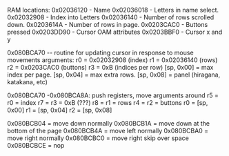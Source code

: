 RAM locations:
0x02036120 - Name
0x02036018 - Letters in name select.
0x02032908 - Index into Letters
0x02036140 - Number of rows scrolled down.
0x0203614A - Number of rows in page.
0x0203CAC0 - Buttons pressed
0x0203DD90 - Cursor OAM attributes
0x0203BBF0 - Cursor x and y

0x080BCA70 -- routine for updating cursor in response to mouse movements
arguments:
r0 = 0x02032908 (index)
r1 = 0x02036140 (rows)
r2 = 0x0203CAC0 (buttons)
r3 = 0xB (indices per row)
[sp, 0x00] = max index per page.
[sp, 0x04] = max extra rows.
[sp, 0x08] = panel (hiragana, katakana, etc)

0x080BCA70 -0x080BCA8A: push registers, move arguments around
  r5 = r0 = index
  r7 = r3 = 0xB (???)
  r8 = r1 = rows
  r4 = r2 = buttons
  r0 = [sp, 0x00]
  r1 = [sp, 0x04]
  r2 = [sp, 0x08]

0x080BCB04 = move down normally
0x080BCB1A = move down at the bottom of the page
0x080BCB4A = move left normally
0x080BCBA0 = move right normally
0x080BCBC0 = move right skip over space
0x080BCBCE = nop
